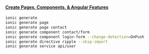#### [Create Pages, Components, & Angular Features](https://ionicframework.com/docs/cli/commands/generate#examples)

```sh
ionic generate
ionic generate page
ionic generate page contact
ionic generate component contact/form
ionic generate component login-form --change-detection=OnPush
ionic generate directive ripple --skip-import
ionic generate service api/user
```
